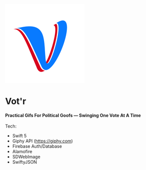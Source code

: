 ![Vot'r](https://github.com/GraemeHarrison/Votr/blob/main/Icon-256.png)

# Vot'r
#### Practical Gifs For Political Goofs — Swinging One Vote At A Time


Tech:
- Swift 5
- Giphy API (https://giphy.com)
- Firebase Auth/Database
- Alamofire
- SDWebImage
- SwiftyJSON
